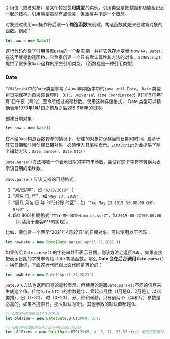 引用值（或者对象）是某个特定**引用类型**的实例。引用类型是把数据和功能组织到一起的结构。引用类型虽然有点像类，但跟类并不是一个概念。

对象通过使用`new`操作符后跟一个**构造函数**来创建。构造函数就是来创建新对象的函数。例如：

```javascript
let now = new Date()
```

这行代码创建了引用类型`Date`的一个新实例，并将它保存地变量 now 中，`Date()`在这里就是构造函数，它负责创建一个只有默认属性和方法的对象。`ECMAScript`提供了很多像`Date`这样的原生引用类型。（函数也是一种引用类型）

### Date

`ECMAScript`中的`Date`类型参考了Java早期版本中的`java.util.Date`。 `Date` 类型将日期保存为自协调世界时
（`UTC，Universal Time Coordinated`）时间1970年1月1日午夜（零时）至今所经过的毫秒数。使用这种存储格式， Date 类型可以精确表示1970年1月1日之前及之后285 616年的日期。

创建日期对象：

```javascript
let now = new Date()
```

在不给`Date`构造函数传参的情况下，创建的对象将保存当前日期和时间。要基于其它日期和时间创建日期对象，必须传入其毫秒表示。`ECMAScript`为此提供了两个辅助方法：`Date.parse()、Date.UTC()`

`Date.parse()`方法接收一个表示日期的字符串参数，尝试将这个字符串转换为表示该日期的毫秒数。

 `Date.parse()` 应该支持的日期格式:

1. “月/日/年”，如 `"5/23/2019" `；
2. “月名 日, 年”，如` "May 23, 2019" `；
3. “周几 月名 日 年 时?分?秒 时区”，如` "Tue May 23 2019 00:00:00 GMT-0700"` ；
4. ISO 8601扩展格式`“YYYY-MM-DDTHH:mm:ss.sssZ”`，如 `2019-05-23T00:00:00` （只适用于兼容`ES5`的实现）。

比如，要创建一个表示“2021年4月27日”的日期对象，可以使用以下代码：

```javascript
let nowDate = new Date(Date.parse('April 27,2021'))
```

如果传给 `Date.parse()` 的字符串并不表示日期，则该方法会返回`NaN` 。如果直接把表示日期的字符串传给 Date 构造函数，那么 **Date 会在后台调用 `Date.parse() `**。换句话说，下面这行代码跟上面代码是等价的：

```javascript
let nowDate = new Date('April 27,2021')
```

`Date.UTC`方法也返回日期的毫秒表示，但使用的是跟`Date.parse()`不同的信息来生成这个值。传给`Date.UTC()`的参数是年、零起点月数（1月是0，2月是1，以此类推）、日（1~31）、时（0~23）、分、秒和毫秒。只有前两个（年和月）参数是必需的。如果不提供日，那么默认为1日。其他参数的默认值都是0。

```javascript
// GMT时间2000年1月1日零点
let oldTime = new Date(Date.UTC(2000, 0));

// GMT时间2005年5月5日下午5点55分55秒
let allFives = new Date(Date.UTC(2005, 4, 5, 17, 55,55));// 虽然日期里月数是5，但月数必须用 4 ，因为月数是零起点的
```

